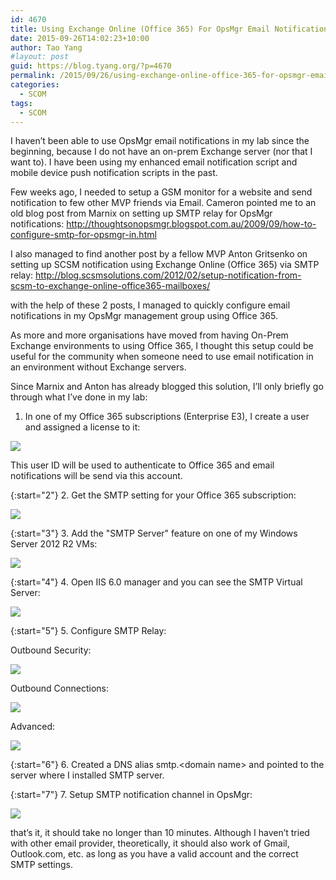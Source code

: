 ```yaml
---
id: 4670
title: Using Exchange Online (Office 365) For OpsMgr Email Notification
date: 2015-09-26T14:02:23+10:00
author: Tao Yang
#layout: post
guid: https://blog.tyang.org/?p=4670
permalink: /2015/09/26/using-exchange-online-office-365-for-opsmgr-email-notification/
categories:
  - SCOM
tags:
  - SCOM
---
```

I haven’t been able to use OpsMgr email notifications in my lab since the beginning, because I do not have an on-prem Exchange server (nor that I want to). I have been using my enhanced email notification script and mobile device push notification scripts in the past.

Few weeks ago, I needed to setup a GSM monitor for a website and send notification to few other MVP friends via Email. Cameron pointed me to an old blog post from Marnix on setting up SMTP relay for OpsMgr notifications: <a title="http://thoughtsonopsmgr.blogspot.com.au/2009/09/how-to-configure-smtp-for-opsmgr-in.html" href="http://thoughtsonopsmgr.blogspot.com.au/2009/09/how-to-configure-smtp-for-opsmgr-in.html">http://thoughtsonopsmgr.blogspot.com.au/2009/09/how-to-configure-smtp-for-opsmgr-in.html</a>

I also managed to find another post by a fellow MVP Anton Gritsenko on setting up SCSM notification using Exchange Online (Office 365) via SMTP relay: <a title="http://blog.scsmsolutions.com/2012/02/setup-notification-from-scsm-to-exchange-online-office365-mailboxes/" href="http://blog.scsmsolutions.com/2012/02/setup-notification-from-scsm-to-exchange-online-office365-mailboxes/">http://blog.scsmsolutions.com/2012/02/setup-notification-from-scsm-to-exchange-online-office365-mailboxes/</a>

with the help of these 2 posts, I managed to quickly configure email notifications in my OpsMgr management group using Office 365.

As more and more organisations have moved from having On-Prem Exchange environments to using Office 365, I thought this setup could be useful for the community when someone need to use email notification in an environment without Exchange servers.

Since Marnix and Anton has already blogged this solution, I’ll only briefly go through what I’ve done in my lab:

1. In one of my Office 365 subscriptions (Enterprise E3), I create a user and assigned a license to it:

![](https://blog.tyang.org/wp-content/uploads/2015/09/SNAGHTMLf7da6aa.png)

This user ID will be used to authenticate to Office 365 and email notifications will be send via this account.

{:start="2"}
2. Get the SMTP setting for your Office 365 subscription:

  ![](https://blog.tyang.org/wp-content/uploads/2015/09/image31.png)

{:start="3"}
3. Add the "SMTP Server" feature on one of my Windows Server 2012 R2 VMs:

  ![](https://blog.tyang.org/wp-content/uploads/2015/09/image32.png)

{:start="4"}
4. Open IIS 6.0 manager and you can see the SMTP Virtual Server:

  ![](https://blog.tyang.org/wp-content/uploads/2015/09/image33.png)

{:start="5"}
5. Configure SMTP Relay:

  Outbound Security:

  ![](https://blog.tyang.org/wp-content/uploads/2015/09/SNAGHTMLfad281a.png)

  Outbound Connections:

  ![](https://blog.tyang.org/wp-content/uploads/2015/09/image34.png)

  Advanced:

  ![](https://blog.tyang.org/wp-content/uploads/2015/09/image35.png)

{:start="6"}
6. Created a DNS alias smtp.\<domain name\> and pointed to the server where I installed SMTP server.

{:start="7"}
7. Setup SMTP notification channel in OpsMgr:

  ![](https://blog.tyang.org/wp-content/uploads/2015/09/SNAGHTMLfb0e4f3.png)

that’s it, it should take no longer than 10 minutes. Although I haven’t tried with other email provider, theoretically, it should also work of Gmail, Outlook.com, etc. as long as you have a valid account and the correct SMTP settings.